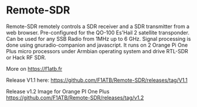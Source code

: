 # Remote-SDR
Remote-SDR remotely controls a SDR receiver and a SDR transmitter from a web browser. Pre-configured for the QO-100 Es'Hail 2 satellite transponder. Can be used for any SSB Radio from 1MHz up to 6 GHz.
Signal processing is done using gnuradio-companion and javascript. It runs on 2 Orange Pi One Plus micro processors under Armbian operating system and drive RTL-SDR or Hack RF SDR.

More on https://f1atb.fr

Release V1.1 here:
https://github.com/F1ATB/Remote-SDR/releases/tag/V1.1

Release v1.2 Image for Orange PI One Plus https://github.com/F1ATB/Remote-SDR/releases/tag/v1.2
